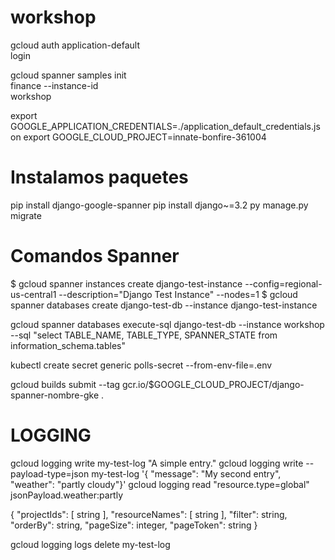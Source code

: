 # workshop

gcloud auth application-default \
    login

gcloud spanner samples init \
    finance --instance-id \
    workshop

export GOOGLE_APPLICATION_CREDENTIALS=./application_default_credentials.json
export GOOGLE_CLOUD_PROJECT=innate-bonfire-361004

# Instalamos paquetes
pip install django-google-spanner
pip install django~=3.2
py manage.py migrate


# Comandos Spanner

$ gcloud spanner instances create django-test-instance --config=regional-us-central1 --description="Django Test Instance" --nodes=1
$ gcloud spanner databases create django-test-db --instance django-test-instance

gcloud spanner databases execute-sql django-test-db --instance workshop --sql "select TABLE_NAME, TABLE_TYPE, SPANNER_STATE from information_schema.tables"

kubectl create secret generic polls-secret --from-env-file=.env

gcloud builds submit --tag gcr.io/$GOOGLE_CLOUD_PROJECT/django-spanner-nombre-gke .



# LOGGING
gcloud logging write my-test-log "A simple entry."
gcloud logging write --payload-type=json my-test-log '{ "message": "My second entry", "weather": "partly cloudy"}'
gcloud logging read "resource.type=global"
jsonPayload.weather:partly

{
  "projectIds": [
    string
  ],
  "resourceNames": [
    string
  ],
  "filter": string,
  "orderBy": string,
  "pageSize": integer,
  "pageToken": string
}

gcloud logging logs delete my-test-log